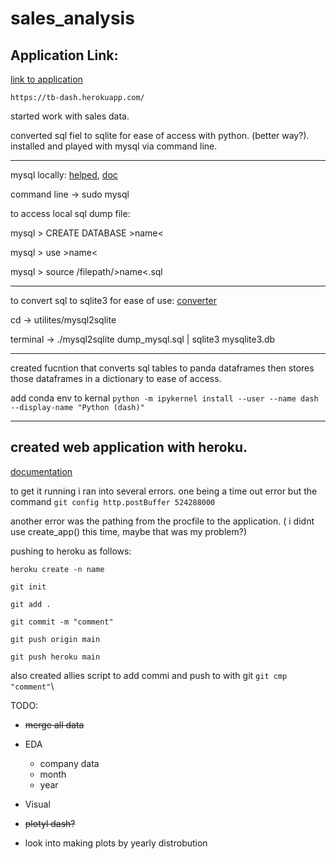 # sales_analysis

## Application Link:

[link to application](https://tb-dash.herokuapp.com/)

`https://tb-dash.herokuapp.com/`

started work with sales data.

converted sql fiel to sqlite for ease of access with python. (better way?). installed and played with mysql via command line.

---

mysql locally: [helped](https://www.digitalocean.com/community/tutorials/how-to-install-mysql-on-ubuntu-18-04), [doc](https://dev.mysql.com/doc/refman/8.0/en/mysql.html)

command line -> sudo mysql

to access local sql dump file:

mysql > CREATE DATABASE >name<

mysql > use >name<

mysql > source /filepath/>name<.sql

---

to convert sql to sqlite3 for ease of use: [converter](https://github.com/Terrencebosco/mysql2sqlite)


cd -> utilites/mysql2sqlite

terminal -> ./mysql2sqlite dump_mysql.sql | sqlite3 mysqlite3.db

---

created fucntion that converts sql tables to panda dataframes then stores those dataframes in a dictionary to ease of access.

add conda env to kernal `python -m ipykernel install --user --name dash --display-name "Python (dash)"`

---

## created web application with heroku.

[documentation](https://dash.plotly.com/)

to get it running i ran into several errors. one being a time out error but the command `git config http.postBuffer 524288000`

another error was the pathing from the procfile to the application. ( i didnt use create_app() this time, maybe that was my problem?)

pushing to heroku as follows:

    heroku create -n name

    git init

    git add .

    git commit -m "comment"

    git push origin main

    git push heroku main

also created allies script to add commi and push to with git `git cmp "comment"`\






TODO:
- ~~merge all data~~
- EDA
    - company data
    - month
    - year

- Visual
- ~~plotyl dash?~~
- look into making plots by yearly distrobution